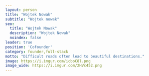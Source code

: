 ```yaml
---
layout: person
title: "Wojtek Nowak"
subtitle: "Wojtek nowak"
seo:
  title: "Wojtek Nowak"
  description: "Wojtek Nowak"
  noindex: false
leader: true
position: 'Cofounder'
category: founder,full-stack
motto: "Difficult roads often lead to beautiful destinations."
image: https://i.imgur.com/icboC8l.png
image_wide: https://i.imgur.com/2HVc452.png
---
```

